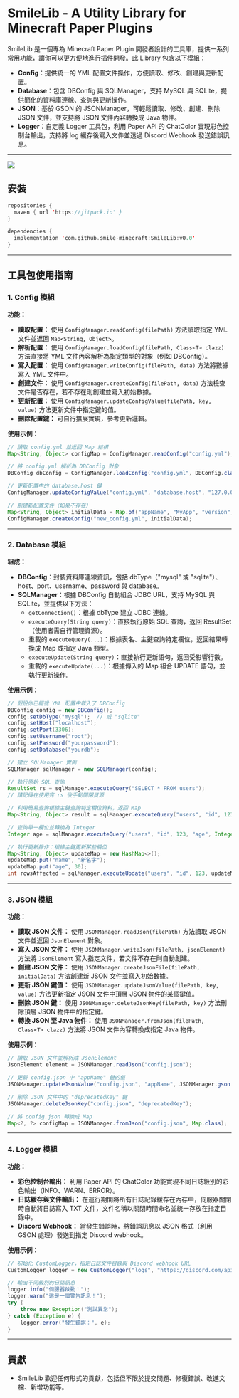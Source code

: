 # SmileLib - A Utility Library for Minecraft Paper Plugins

SmileLib 是一個專為 Minecraft Paper Plugin 開發者設計的工具庫，提供一系列常用功能，讓你可以更方便地進行插件開發。此 Library 包含以下模組：

- **Config**：提供統一的 YML 配置文件操作，方便讀取、修改、創建與更新配置。
- **Database**：包含 DBConfig 與 SQLManager，支持 MySQL 與 SQLite，提供簡化的資料庫連線、查詢與更新操作。
- **JSON**：基於 GSON 的 JSONManager，可輕鬆讀取、修改、創建、刪除 JSON 文件，並支持將 JSON 文件內容轉換成 Java 物件。
- **Logger**：自定義 Logger 工具包，利用 Paper API 的 ChatColor 實現彩色控制台輸出，支持將 log 緩存後寫入文件並透過 Discord Webhook 發送錯誤訊息。

---
[![](https://jitpack.io/v/smile-minecraft/SmileLib.svg)](https://jitpack.io/#smile-minecraft/SmileLib)


## 安裝
```kotlin
repositories {
  maven { url 'https://jitpack.io' }
}

dependencies {
  implementation 'com.github.smile-minecraft:SmileLib:v0.0'
}
```
---

## 工具包使用指南

### 1. Config 模組

**功能：**  
- **讀取配置：** 使用 `ConfigManager.readConfig(filePath)` 方法讀取指定 YML 文件並返回 `Map<String, Object>`。
- **解析配置：** 使用 `ConfigManager.loadConfig(filePath, Class<T> clazz)` 方法直接將 YML 文件內容解析為指定類型的對象（例如 DBConfig）。
- **寫入配置：** 使用 `ConfigManager.writeConfig(filePath, data)` 方法將數據寫入 YML 文件中。
- **創建文件：** 使用 `ConfigManager.createConfig(filePath, data)` 方法檢查文件是否存在，若不存在則創建並寫入初始數據。
- **更新配置：** 使用 `ConfigManager.updateConfigValue(filePath, key, value)` 方法更新文件中指定鍵的值。
- **刪除配置鍵：** 可自行擴展實現，參考更新邏輯。

**使用示例：**

```java
// 讀取 config.yml 並返回 Map 結構
Map<String, Object> configMap = ConfigManager.readConfig("config.yml");

// 將 config.yml 解析為 DBConfig 對象
DBConfig dbConfig = ConfigManager.loadConfig("config.yml", DBConfig.class);

// 更新配置中的 database.host 鍵
ConfigManager.updateConfigValue("config.yml", "database.host", "127.0.0.1");

// 創建新配置文件（如果不存在）
Map<String, Object> initialData = Map.of("appName", "MyApp", "version", "1.0.0");
ConfigManager.createConfig("new_config.yml", initialData);
```

---

### 2. Database 模組

**組成：**
- **DBConfig**：封裝資料庫連線資訊，包括 dbType（"mysql" 或 "sqlite"）、host、port、username、password 與 database。
- **SQLManager**：根據 DBConfig 自動組合 JDBC URL，支持 MySQL 與 SQLite，並提供以下方法：
    - `getConnection()`：根據 dbType 建立 JDBC 連線。
    - `executeQuery(String query)`：直接執行原始 SQL 查詢，返回 ResultSet（使用者需自行管理資源）。
    - 重載的 `executeQuery(...)`：根據表名、主鍵查詢特定欄位，返回結果轉換成 Map 或指定 Java 類型。
    - `executeUpdate(String query)`：直接執行更新語句，返回受影響行數。
    - 重載的 `executeUpdate(...)`：根據傳入的 Map 組合 UPDATE 語句，並執行更新操作。

**使用示例：**

```java
// 假設你已經從 YML 配置中載入了 DBConfig
DBConfig config = new DBConfig();
config.setDbType("mysql");  // 或 "sqlite"
config.setHost("localhost");
config.setPort(3306);
config.setUsername("root");
config.setPassword("yourpassword");
config.setDatabase("yourdb");

// 建立 SQLManager 實例
SQLManager sqlManager = new SQLManager(config);

// 執行原始 SQL 查詢
ResultSet rs = sqlManager.executeQuery("SELECT * FROM users");
// 請記得在使用完 rs 後手動關閉資源

// 利用簡易查詢根據主鍵查詢特定欄位資料，返回 Map
Map<String, Object> result = sqlManager.executeQuery("users", "id", 123, "name", "age", "email");

// 查詢單一欄位並轉換為 Integer
Integer age = sqlManager.executeQuery("users", "id", 123, "age", Integer.class);

// 執行更新操作：根據主鍵更新某些欄位
Map<String, Object> updateMap = new HashMap<>();
updateMap.put("name", "新名字");
updateMap.put("age", 30);
int rowsAffected = sqlManager.executeUpdate("users", "id", 123, updateMap);
```

---

### 3. JSON 模組

**功能：**
- **讀取 JSON 文件：** 使用 `JSONManager.readJson(filePath)` 方法讀取 JSON 文件並返回 `JsonElement` 對象。
- **寫入 JSON 文件：** 使用 `JSONManager.writeJson(filePath, jsonElement)` 方法將 `JsonElement` 寫入指定文件，若文件不存在則自動創建。
- **創建 JSON 文件：** 使用 `JSONManager.createJsonFile(filePath, initialData)` 方法創建新 JSON 文件並寫入初始數據。
- **更新 JSON 鍵值：** 使用 `JSONManager.updateJsonValue(filePath, key, value)` 方法更新指定 JSON 文件中頂層 JSON 物件的某個鍵值。
- **刪除 JSON 鍵：** 使用 `JSONManager.deleteJsonKey(filePath, key)` 方法刪除頂層 JSON 物件中的指定鍵。
- **轉換 JSON 至 Java 物件：** 使用 `JSONManager.fromJson(filePath, Class<T> clazz)` 方法將 JSON 文件內容轉換成指定 Java 物件。

**使用示例：**

```java
// 讀取 JSON 文件並解析成 JsonElement
JsonElement element = JSONManager.readJson("config.json");

// 更新 config.json 中 "appName" 鍵的值
JSONManager.updateJsonValue("config.json", "appName", JSONManager.gson.toJsonTree("MyNewApp"));

// 刪除 JSON 文件中的 "deprecatedKey" 鍵
JSONManager.deleteJsonKey("config.json", "deprecatedKey");

// 將 config.json 轉換成 Map
Map<?, ?> configMap = JSONManager.fromJson("config.json", Map.class);
```

---

### 4. Logger 模組

**功能：**
- **彩色控制台輸出：** 利用 Paper API 的 ChatColor 功能實現不同日誌級別的彩色輸出（INFO、WARN、ERROR）。
- **日誌緩存與文件輸出：** 在運行期間將所有日誌記錄緩存在內存中，伺服器關閉時自動將日誌寫入 TXT 文件，文件名稱以關閉時間命名並統一存放在指定目錄中。
- **Discord Webhook：** 當發生錯誤時，將錯誤訊息以 JSON 格式（利用 GSON 處理）發送到指定 Discord webhook。

**使用示例：**

```java
// 初始化 CustomLogger，指定日誌文件目錄與 Discord webhook URL
CustomLogger logger = new CustomLogger("logs", "https://discord.com/api/webhooks/你的WebhookID/你的WebhookToken");

// 輸出不同級別的日誌訊息
logger.info("伺服器啟動！");
logger.warn("這是一個警告訊息！");
try {
    throw new Exception("測試異常");
} catch (Exception e) {
    logger.error("發生錯誤：", e);
}
```

---

## 貢獻
- SmileLib 歡迎任何形式的貢獻，包括但不限於提交問題、修復錯誤、改進文檔、新增功能等。